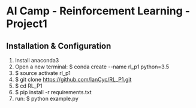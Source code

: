 # AI Camp - Reinforcement Learning - Project1  

## Installation & Configuration
1. Install anaconda3
2. Open a new terminal: $ conda create --name rl_p1 python=3.5
3. $ source activate rl_p1
4. $ git clone https://github.com/IanCyc/RL_P1.git
6. $ cd RL_P1
7. $ pip install -r requirements.txt
8. run: $ python example.py

